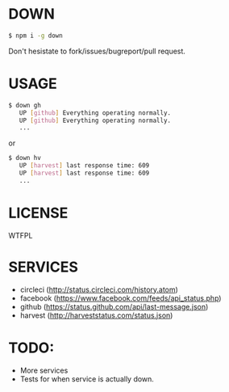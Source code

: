 
# DOWN

```sh
$ npm i -g down
```

Don't hesistate to fork/issues/bugreport/pull request.

# USAGE

```sh
$ down gh
   UP [github] Everything operating normally.
   UP [github] Everything operating normally.
   ...
```

or

```sh
$ down hv
   UP [harvest] last response time: 609
   UP [harvest] last response time: 609
   ...
```

# LICENSE

<a href="http://www.wtfpl.net/">
  <img src="http://www.wtfpl.net/wp-content/uploads/2012/12/wtfpl-badge-4.png" width="80"
    height="15" alt="WTFPL" />
</a>

# SERVICES

* circleci (http://status.circleci.com/history.atom)
* facebook (https://www.facebook.com/feeds/api_status.php)
* github (https://status.github.com/api/last-message.json)
* harvest (http://harveststatus.com/status.json)

# TODO:

* More services
* Tests for when service is actually down.

